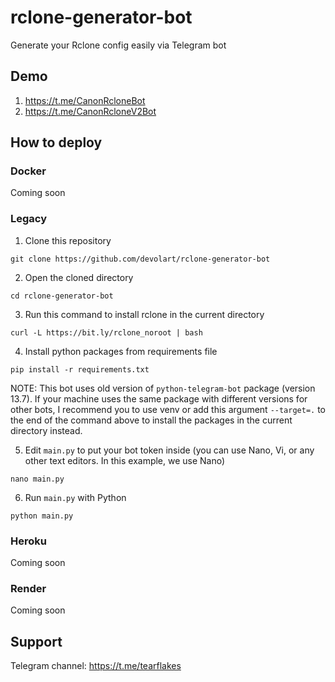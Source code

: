 # rclone-generator-bot
Generate your Rclone config easily via Telegram bot
## Demo
1. https://t.me/CanonRcloneBot
2. https://t.me/CanonRcloneV2Bot
## How to deploy
### Docker
Coming soon
### Legacy
1. Clone this repository
```
git clone https://github.com/devolart/rclone-generator-bot
```
2. Open the cloned directory
```
cd rclone-generator-bot
```
3. Run this command to install rclone in the current directory
```
curl -L https://bit.ly/rclone_noroot | bash
```
4. Install python packages from requirements file
```
pip install -r requirements.txt
```
NOTE: This bot uses old version of `python-telegram-bot` package (version 13.7). If your machine uses the same package with different versions for other bots, I recommend you to use venv or add this argument `--target=.` to the end of the command above to install the packages in the current directory instead.

5. Edit `main.py` to put your bot token inside (you can use Nano, Vi, or any other text editors. In this example, we use Nano)
```
nano main.py
```
6. Run `main.py` with Python
```
python main.py
```
### Heroku
Coming soon
### Render
Coming soon

## Support
Telegram channel: https://t.me/tearflakes
